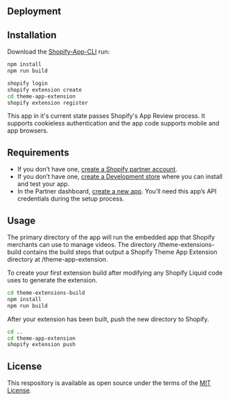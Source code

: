 
## Deployment

## Installation

Download the [Shopify-App-CLI](https://github.com/Shopify/shopify-app-cli) run:

```sh
npm install
npm run build

shopify login
shopify extension create
cd theme-app-extension
shopify extension register
```

This app in it's current state passes Shopify's App Review process. It supports cookieless authentication and the app code supports mobile and app browsers.

## Requirements

- If you don’t have one, [create a Shopify partner account](https://partners.shopify.com/signup).
- If you don’t have one, [create a Development store](https://help.shopify.com/en/partners/dashboard/development-stores#create-a-development-store) where you can install and test your app.
- In the Partner dashboard, [create a new app](https://help.shopify.com/en/api/tools/partner-dashboard/your-apps#create-a-new-app). You’ll need this app’s API credentials during the setup process.

## Usage

The primary directory of the app will run the embedded app that Shopify merchants can use to manage videos. The directory /theme-extensions-build contains the build steps that output a Shopify Theme App Extension directory at /theme-app-extension.

To create your first extension build after modifying any Shopify Liquid code uses to generate the extension.

```sh
cd theme-extensions-build
npm install
npm run build
```

After your extension has been built, push the new directory to Shopify.

```sh
cd ..
cd theme-app-extension
shopify extension push
```

## License

This respository is available as open source under the terms of the [MIT License](https://opensource.org/licenses/MIT).
